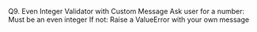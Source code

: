 Q9. Even Integer Validator with Custom Message
Ask user for a number:
Must be an even integer
If not:
Raise a ValueError with your own message